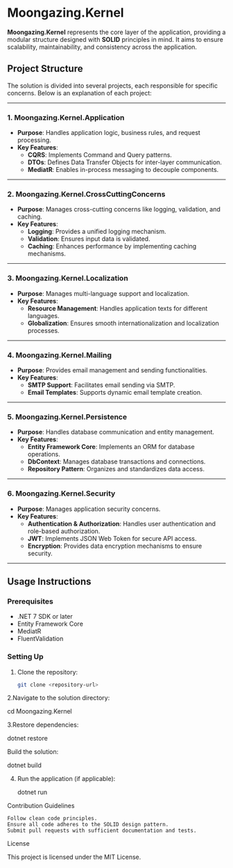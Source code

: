 # Moongazing.Kernel

**Moongazing.Kernel** represents the core layer of the application, providing a modular structure designed with **SOLID** principles in mind. It aims to ensure scalability, maintainability, and consistency across the application.

## Project Structure

The solution is divided into several projects, each responsible for specific concerns. Below is an explanation of each project:

---

### 1. **Moongazing.Kernel.Application**
- **Purpose**: Handles application logic, business rules, and request processing.
- **Key Features**:
  - **CQRS**: Implements Command and Query patterns.
  - **DTOs**: Defines Data Transfer Objects for inter-layer communication.
  - **MediatR**: Enables in-process messaging to decouple components.

---

### 2. **Moongazing.Kernel.CrossCuttingConcerns**
- **Purpose**: Manages cross-cutting concerns like logging, validation, and caching.
- **Key Features**:
  - **Logging**: Provides a unified logging mechanism.
  - **Validation**: Ensures input data is validated.
  - **Caching**: Enhances performance by implementing caching mechanisms.

---

### 3. **Moongazing.Kernel.Localization**
- **Purpose**: Manages multi-language support and localization.
- **Key Features**:
  - **Resource Management**: Handles application texts for different languages.
  - **Globalization**: Ensures smooth internationalization and localization processes.

---

### 4. **Moongazing.Kernel.Mailing**
- **Purpose**: Provides email management and sending functionalities.
- **Key Features**:
  - **SMTP Support**: Facilitates email sending via SMTP.
  - **Email Templates**: Supports dynamic email template creation.

---

### 5. **Moongazing.Kernel.Persistence**
- **Purpose**: Handles database communication and entity management.
- **Key Features**:
  - **Entity Framework Core**: Implements an ORM for database operations.
  - **DbContext**: Manages database transactions and connections.
  - **Repository Pattern**: Organizes and standardizes data access.

---

### 6. **Moongazing.Kernel.Security**
- **Purpose**: Manages application security concerns.
- **Key Features**:
  - **Authentication & Authorization**: Handles user authentication and role-based authorization.
  - **JWT**: Implements JSON Web Token for secure API access.
  - **Encryption**: Provides data encryption mechanisms to ensure security.

---

## Usage Instructions

### Prerequisites
- .NET 7 SDK or later
- Entity Framework Core
- MediatR
- FluentValidation

### Setting Up
1. Clone the repository:
   ```bash
   git clone <repository-url>


2.Navigate to the solution directory:

cd Moongazing.Kernel

3.Restore dependencies:

dotnet restore

Build the solution:

dotnet build

4. Run the application (if applicable):

    dotnet run

Contribution Guidelines

    Follow clean code principles.
    Ensure all code adheres to the SOLID design pattern.
    Submit pull requests with sufficient documentation and tests.

License

This project is licensed under the MIT License.